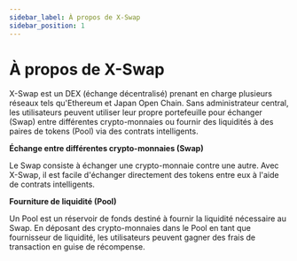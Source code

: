 ```yaml
---
sidebar_label: À propos de X-Swap
sidebar_position: 1
---
```


# À propos de X-Swap

X-Swap est un DEX (échange décentralisé) prenant en charge plusieurs réseaux tels qu'Ethereum et Japan Open Chain. Sans administrateur central, les utilisateurs peuvent utiliser leur propre portefeuille pour échanger (Swap) entre différentes crypto-monnaies ou fournir des liquidités à des paires de tokens (Pool) via des contrats intelligents.

**Échange entre différentes crypto-monnaies (Swap)**

Le Swap consiste à échanger une crypto-monnaie contre une autre. Avec X-Swap, il est facile d'échanger directement des tokens entre eux à l'aide de contrats intelligents.

**Fourniture de liquidité (Pool)**

Un Pool est un réservoir de fonds destiné à fournir la liquidité nécessaire au Swap. En déposant des crypto-monnaies dans le Pool en tant que fournisseur de liquidité, les utilisateurs peuvent gagner des frais de transaction en guise de récompense.